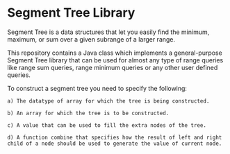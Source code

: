 # Segment Tree Library

Segment Tree is a data structures that let you easily find the minimum, maximum, or sum over a given subrange of a larger range.

This repository contains a Java class which implements a general-purpose Segment Tree library that can be used for almost any type of range queries like range sum queries, range minimum queries or any other user defined queries.


To construct a segment tree you need to specify the following:
      
    a) The datatype of array for which the tree is being constructed.

    b) An array for which the tree is to be constructed.

    c) A value that can be used to fill the extra nodes of the tree.

    d) A function combine that specifies how the result of left and right child of a node should be used to generate the value of current node.
